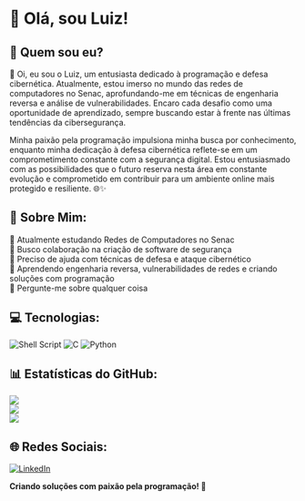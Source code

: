# 👋 Olá, sou Luiz!

## 🤔 Quem sou eu?
🚀 Oi, eu sou o Luiz, um entusiasta dedicado à programação e defesa cibernética. Atualmente, estou imerso no mundo das redes de computadores no Senac, aprofundando-me em técnicas de engenharia reversa e análise de vulnerabilidades. Encaro cada desafio como uma oportunidade de aprendizado, sempre buscando estar à frente nas últimas tendências da cibersegurança.

Minha paixão pela programação impulsiona minha busca por conhecimento, enquanto minha dedicação à defesa cibernética reflete-se em um comprometimento constante com a segurança digital. Estou entusiasmado com as possibilidades que o futuro reserva nesta área em constante evolução e comprometido em contribuir para um ambiente online mais protegido e resiliente. 🌐✨

## 💫 Sobre Mim:
🔭 Atualmente estudando Redes de Computadores no Senac<br>
👯 Busco colaboração na criação de software de segurança<br>
🤝 Preciso de ajuda com técnicas de defesa e ataque cibernético<br>
🌱 Aprendendo engenharia reversa, vulnerabilidades de redes e criando soluções com programação<br>
💬 Pergunte-me sobre qualquer coisa<br>

## 💻 Tecnologias:
![Shell Script](https://img.shields.io/badge/Shell%20Script-%23121011.svg?style=for-the-badge&logo=gnu-bash&logoColor=white) ![C](https://img.shields.io/badge/c-%2300599C.svg?style=for-the-badge&logo=c&logoColor=white) ![Python](https://img.shields.io/badge/python-3670A0?style=for-the-badge&logo=python&logoColor=ffdd54)

## 📊 Estatísticas do GitHub:

![](https://github-readme-stats.vercel.app/api?username=handyman0&theme=dark&hide_border=false&include_all_commits=false&count_private=false&show_icons=true)<br/>
![](https://github-readme-streak-stats.herokuapp.com/?user=handyman0&theme=dark&hide_border=false)<br/>
![](https://github-readme-stats.vercel.app/api/top-langs/?username=handyman0&theme=dark&hide_border=false&include_all_commits=false&count_private=false&layout=compact)


## 🌐 Redes Sociais:
[![LinkedIn](https://img.shields.io/badge/LinkedIn-%230077B5.svg?logo=linkedin&logoColor=white)](https://www.linkedin.com/in/luiz3fernando)

**Criando soluções com paixão pela programação! 🚀**

